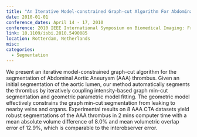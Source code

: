 ```yaml
---
title: "An Iterative Model-constrained Graph-cut Algorithm For Abdominal Aortic Aneurysm Thrombus Segmentation"
date: 2010-01-01
conference_dates: April 14 - 17, 2010
conference: 2010 IEEE International Symposium on Biomedical Imaging: From Nano to Macro
link: 10.1109/isbi.2010.5490085
location: Rotterdam, Netherlands
misc:  
categories: 
  - Segmentation
---
```

We present an iterative model-constrained graph-cut algorithm for the segmentation of Abdominal Aortic Aneurysm (AAA) thrombus. Given an initial segmentation of the aortic lumen, our method automatically segments the thrombus by iteratively coupling intensity-based graph min-cut segmentation and geometric parametric model fitting. The geometric model effectively constrains the graph min-cut segmentation from leaking to nearby veins and organs. Experimental results on 8 AAA CTA datasets yield robust segmentations of the AAA thrombus in 2 mins computer time with a mean absolute volume difference of 8.0% and mean volumetric overlap error of 12.9%, which is comparable to the interobserver error.
                    
